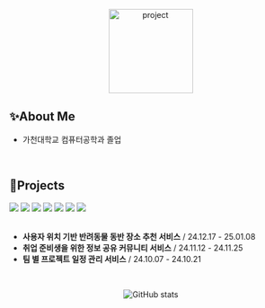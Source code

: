 <p align="center">
  <img src="https://github.com/user-attachments/assets/65a7b148-678d-4b01-803e-33604690558c" alt="project" width="150" height="150"/>
</p>

## ✨About Me
- 가천대학교 컴퓨터공학과 졸업

<br>

## 📂Projects

<div>
  <img src="https://img.shields.io/badge/javascript-F7DF1E?style=for-the-badge&logo=javascript&logoColor=black">
  <img src="https://img.shields.io/badge/typescript-3178C6?style=for-the-badge&logo=typescript&logoColor=black">
  <img src="https://img.shields.io/badge/react-61DAFB?style=for-the-badge&logo=react&logoColor=black">
  <img src="https://img.shields.io/badge/next.js-000000?style=for-the-badge&logo=nextdotjs&logoColor=white">
  <img src="https://img.shields.io/badge/tailwindcss-06B6D4?style=for-the-badge&logo=tailwindcss&logoColor=white">
  <img src="https://img.shields.io/badge/github-181717?style=for-the-badge&logo=github&logoColor=white">
  <img src="https://img.shields.io/badge/git-F05032?style=for-the-badge&logo=git&logoColor=white">
</div>

<br>

 - **사용자 위치 기반 반려동물 동반 장소 추천 서비스** / 24.12.17 - 25.01.08
 - **취업 준비생을 위한 정보 공유 커뮤니티 서비스** / 24.11.12 - 24.11.25 
 - **팀 별 프로젝트 일정 관리 서비스** / 24.10.07 - 24.10.21

<br>
<div align="center">
  
![GitHub stats](https://github-readme-stats.vercel.app/api?username=jjyy0804&show_icons=true&title_color=FF6675&icon_color=FF6675&text_color=FFd2d7&bg_color=ffffff)


</div>

